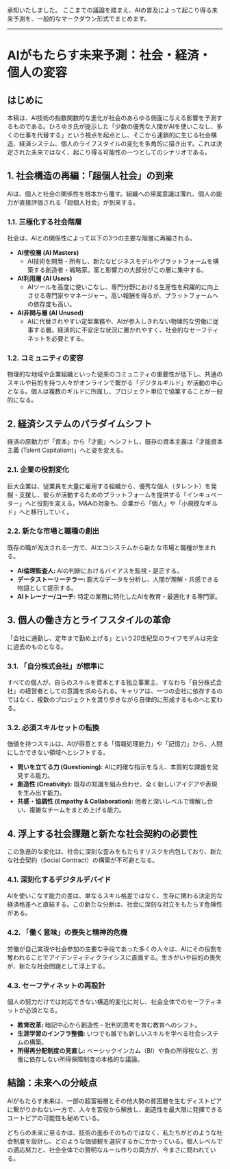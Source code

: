 承知いたしました。
ここまでの議論を踏まえ、AIの普及によって起こり得る未来予測を、一般的なマークダウン形式でまとめます。

---

# AIがもたらす未来予測：社会・経済・個人の変容

## はじめに

本稿は、AI技術の指数関数的な進化が社会のあらゆる側面に与える影響を予測するものである。ひろゆき氏が提示した「少数の優秀な人間がAIを使いこなし、多くの仕事を代替する」という視点を起点とし、そこから連鎖的に生じる社会構造、経済システム、個人のライフスタイルの変化を多角的に描き出す。これは決定された未来ではなく、起こり得る可能性の一つとしてのシナリオである。

## 1. 社会構造の再編：「超個人社会」の到来

AIは、個人と社会の関係性を根本から覆す。組織への帰属意識は薄れ、個人の能力が直接評価される「超個人社会」が到来する。

### 1.1. 三極化する社会階層

社会は、AIとの関係性によって以下の3つの主要な階層に再編される。

-   **AI使役層 (AI Masters)**
    -   AI技術を開発・所有し、新たなビジネスモデルやプラットフォームを構築する創造者・戦略家。富と影響力の大部分がこの層に集中する。
-   **AI利用層 (AI Users)**
    -   AIツールを高度に使いこなし、専門分野における生産性を飛躍的に向上させる専門家やマネージャー。高い報酬を得るが、プラットフォームへの依存度も高い。
-   **AI非関与層 (AI Unused)**
    -   AIに代替されやすい定型業務や、AIが参入しきれない物理的な労働に従事する層。経済的に不安定な状況に置かれやすく、社会的なセーフティネットを必要とする。

### 1.2. コミュニティの変容

物理的な地域や企業組織といった従来のコミュニティの重要性が低下し、共通のスキルや目的を持つ人々がオンラインで繋がる「デジタルギルド」が活動の中心となる。個人は複数のギルドに所属し、プロジェクト単位で協業することが一般的になる。

## 2. 経済システムのパラダイムシフト

経済の原動力が「資本」から「才能」へシフトし、既存の資本主義は「才能資本主義 (Talent Capitalism)」へと姿を変える。

### 2.1. 企業の役割変化

巨大企業は、従業員を大量に雇用する組織から、優秀な個人（タレント）を発掘・支援し、彼らが活動するためのプラットフォームを提供する「インキュベーター」へと役割を変える。M&Aの対象も、企業から「個人」や「小規模なギルド」へと移行していく。

### 2.2. 新たな市場と職種の創出

既存の職が淘汰される一方で、AIエコシステムから新たな市場と職種が生まれる。

-   **AI倫理監査人:** AIの判断におけるバイアスを監視・是正する。
-   **データストーリーテラー:** 膨大なデータを分析し、人間が理解・共感できる物語として提示する。
-   **AIトレーナー/コーチ:** 特定の業務に特化したAIを教育・最適化する専門家。

## 3. 個人の働き方とライフスタイルの革命

「会社に通勤し、定年まで勤め上げる」という20世紀型のライフモデルは完全に過去のものとなる。

### 3.1. 「自分株式会社」が標準に

すべての個人が、自らのスキルを資本とする独立事業主、すなわち「自分株式会社」の経営者としての意識を求められる。キャリアは、一つの会社に依存するのではなく、複数のプロジェクトを渡り歩きながら自律的に形成するものへと変わる。

### 3.2. 必須スキルセットの転換

価値を持つスキルは、AIが得意とする「情報処理能力」や「記憶力」から、人間にしかできない領域へとシフトする。

-   **問いを立てる力 (Questioning):** AIに的確な指示を与え、本質的な課題を発見する能力。
-   **創造性 (Creativity):** 既存の知識を組み合わせ、全く新しいアイデアや表現を生み出す能力。
-   **共感・協調性 (Empathy & Collaboration):** 他者と深いレベルで理解し合い、複雑なチームをまとめ上げる能力。

## 4. 浮上する社会課題と新たな社会契約の必要性

この急進的な変化は、社会に深刻な歪みをもたらすリスクを内包しており、新たな社会契約（Social Contract）の構築が不可避となる。

### 4.1. 深刻化するデジタルデバイド

AIを使いこなす能力の差は、単なるスキル格差ではなく、生存に関わる決定的な経済格差へと直結する。この新たな分断は、社会に深刻な対立をもたらす危険性がある。

### 4.2. 「働く意味」の喪失と精神的危機

労働が自己実現や社会参加の主要な手段であった多くの人々は、AIにその役割を奪われることでアイデンティティクライシスに直面する。生きがいや目的の喪失が、新たな社会問題として浮上する。

### 4.3. セーフティネットの再設計

個人の努力だけでは対応できない構造的変化に対し、社会全体でのセーフティネットが必須となる。

-   **教育改革:** 暗記中心から創造性・批判的思考を育む教育へのシフト。
-   **生涯学習のインフラ整備:** いつでも誰でも新しいスキルを学べる社会システムの構築。
-   **所得再分配制度の見直し:** ベーシックインカム（BI）や負の所得税など、労働に依存しない所得保障制度の本格的な議論。

## 結論：未来への分岐点

AIがもたらす未来は、一部の超富裕層とその他大勢の貧困層を生むディストピアに繋がりかねない一方で、人々を苦役から解放し、創造性を最大限に発揮できるユートピアの可能性も秘めている。

どちらの未来に至るかは、技術の進歩そのものではなく、私たちがどのような社会制度を設計し、どのような価値観を選択するかにかかっている。個人レベルでの適応努力と、社会全体での賢明なルール作りの両方が、今まさに問われている。


